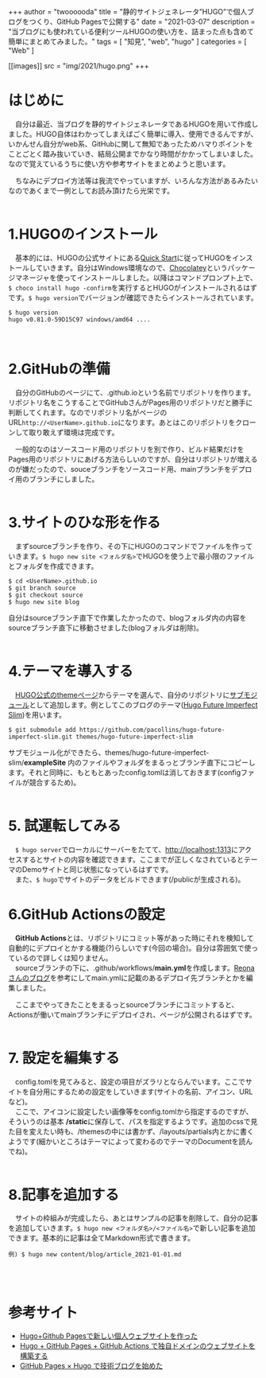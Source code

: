 +++
author = "twoooooda"
title = "静的サイトジェネレータ”HUGO”で個人ブログをつくり、GitHub Pagesで公開する"
date = "2021-03-07"
description = "当ブログにも使われている便利ツールHUGOの使い方を、詰まった点も含めて簡単にまとめてみました。"
tags = [
    "知見",
    "web",
    "hugo"
]
categories = [
    "Web"
]

[[images]]
src = "img/2021/hugo.png"
+++

# はじめに
　自分は最近、当ブログを静的サイトジェネレータであるHUGOを用いて作成しました。HUGO自体はわかってしまえばごく簡単に導入、使用できるんですが、いかんせん自分がweb系、GitHubに関して無知であったためハマりポイントをことごとく踏み抜いていき、結局公開までかなり時間がかかってしまいました。なので覚えているうちに使い方や参考サイトをまとめようと思います。

　ちなみにデプロイ方法等は我流でやっていますが、いろんな方法があるみたいなのであくまで一例としてお読み頂けたら光栄です。  
<br>


# 1.HUGOのインストール
　基本的には、HUGOの公式サイトにある[Quick Start](https://gohugo.io/getting-started/quick-start/)に従ってHUGOをインストールしていきます。自分はWindows環境なので、[Chocolatey](https://chocolatey.org/install)というパッケージマネージャを使ってインストールしました。以降はコマンドプロンプト上で、`$ choco install hugo -confirm`を実行するとHUGOがインストールされるはずです。`$ hugo version`でバージョンが確認できたらインストールされています。

    $ hugo version
    hugo v0.81.0-59D15C97 windows/amd64 ....  
<br>
  
# 2.GitHubの準備
　自分のGitHubのページにて、<UserName>.github.ioという名前でリポジトリを作ります。リポジトリ名をこうすることでGitHubさんがPages用のリポジトリだと勝手に判断してくれます。なのでリポジトリ名がページのURL`http://<UserName>.github.io`になります。あとはこのリポジトリをクローンして取り敢えず環境は完成です。

　一般的なのはソースコード用のリポジトリを別で作り、ビルド結果だけをPages用のリポジトリにあげる方法らしいのですが、自分はリポジトリが増えるのが嫌だったので、souceブランチをソースコード用、mainブランチをデプロイ用のブランチにしました。  
<br>

# 3.サイトのひな形を作る
　まずsourceブランチを作り、その下にHUGOのコマンドでファイルを作っていきます。`$ hugo new site <フォルダ名>`でHUGOを使う上で最小限のファイルとフォルダを作成できます。

    $ cd <UserName>.github.io
    $ git branch source
    $ git checkout source
    $ hugo new site blog

自分はsourceブランチ直下で作業したかったので、blogフォルダ内の内容をsourceブランチ直下に移動させました(blogフォルダは削除)。  
<br>

# 4.テーマを導入する
　[HUGO公式のthemeページ](https://themes.gohugo.io/)からテーマを選んで、自分のリポジトリに[サブモジュール](https://qiita.com/sotarok/items/0d525e568a6088f6f6bb)として追加します。例としてこのブログのテーマ([Hugo Future Imperfect Slim](https://themes.gohugo.io/hugo-future-imperfect-slim/))を用います。

    $ git submodule add https://github.com/pacollins/hugo-future-imperfect-slim.git themes/hugo-future-imperfect-slim

サブモジュール化ができたら、themes/hugo-future-imperfect-slim/**exampleSite** 内のファイルやフォルダをまるっとブランチ直下にコピーします。それと同時に、もともとあったconfig.tomlは消しておきます(configファイルが競合するため)。  
<br>


# 5. 試運転してみる
　`$ hugo server`でローカルにサーバーをたてて、[http://localhost:1313](http://localhost:1313/)にアクセスするとサイトの内容を確認できます。ここまでが正しくなされているとテーマのDemoサイトと同じ状態になっているはずです。  
　また、`$ hugo`でサイトのデータをビルドできます(/publicが生成される)。
<br>

# 6.GitHub Actionsの設定
　**GitHub Actions**とは、リポジトリにコミット等があった時にそれを検知して自動的にデプロイとかする機能(?)らしいです(今回の場合)。自分は雰囲気で使っているので詳しくは知りません。  
　sourceブランチの下に、.github/workflows/**main.yml**を作成します。[Reonaさんのブログ](https://reona.dev/posts/20200331)を参考にしてmain.ymlに記載のあるデプロイ先ブランチとかを編集しました。  
  
　ここまでやってきたことをまるっとsourceブランチにコミットすると、Actionsが働いてmainブランチにデプロイされ、ページが公開されるはずです。  
<br>

# 7. 設定を編集する
　config.tomlを見てみると、設定の項目がズラリとならんでいます。ここでサイトを自分用にするための設定をしていきます(サイトの名前、アイコン、URLなど)。  
　ここで、アイコンに設定したい画像等をconfig.tomlから指定するのですが、そういうのは基本 **/static**に保存して、パスを指定するようです。追加のcssで見た目を変えたい時も、/themesの中には書かず、/layouts/partials内とかに書くようです(細かいところはテーマによって変わるのでテーマのDocumentを読んでね)。  
<br>

# 8.記事を追加する
　サイトの枠組みが完成したら、あとはサンプルの記事を削除して、自分の記事を追加していきます。`$ hugo new <フォルダ名>/<ファイル名>`で新しい記事を追加できます。基本的に記事は全てMarkdown形式で書きます。

    例) $ hugo new content/blog/article_2021-01-01.md  
       
<br>  
<br>  

# 参考サイト
* [Hugo+Github Pagesで新しい個人ウェブサイトを作った](https://dev.to/mshr_h/hugo-github-pages-35me)
* [Hugo + GitHub Pages + GitHub Actions で独自ドメインのウェブサイトを構築する](https://zenn.dev/nikaera/articles/hugo-github-actions-for-github-pages)
* [GitHub Pages × Hugo で技術ブログを始めた](https://reona.dev/posts/20200331)
